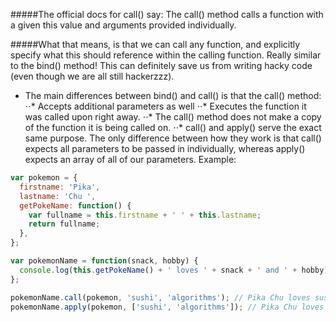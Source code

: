 #####The official docs for call() say: The call() method calls a function with a given this value and arguments provided individually.

#####What that means, is that we can call any function, and explicitly specify what this should reference within the calling function. Really similar to the bind() method! This can definitely save us from writing hacky code (even though we are all still hackerzzz).

- The main differences between bind() and call() is that the call() method:
  ⋅⋅\* Accepts additional parameters as well
  ⋅⋅\* Executes the function it was called upon right away.
  ⋅⋅\* The call() method does not make a copy of the function it is being called on.
  ⋅⋅\* call() and apply() serve the exact same purpose. The only difference between how they work is that call() expects all parameters to be passed in individually, whereas apply() expects an array of all of our parameters. Example:

```javascript
var pokemon = {
  firstname: 'Pika',
  lastname: 'Chu ',
  getPokeName: function() {
    var fullname = this.firstname + ' ' + this.lastname;
    return fullname;
  },
};

var pokemonName = function(snack, hobby) {
  console.log(this.getPokeName() + ' loves ' + snack + ' and ' + hobby);
};

pokemonName.call(pokemon, 'sushi', 'algorithms'); // Pika Chu loves sushi and algorithms
pokemonName.apply(pokemon, ['sushi', 'algorithms']); // Pika Chu loves sushi and algorithms
```
